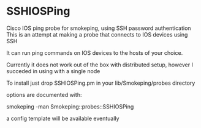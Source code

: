 # SSHIOSPing
Cisco IOS ping probe for smokeping, using SSH password authentication
This is an attempt at making a probe that connects to IOS devices using SSH

It can run ping commands on IOS devices to the hosts of your choice.

Currently it does not work out of the box with distributed setup, however I succeded in using with a single node

To install just drop SSHIOSPing.pm in your lib/Smokeping/probes directory

options are documented with:

smokeping -man Smokeping::probes::SSHIOSPing

a config template will be available eventually
